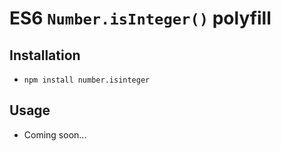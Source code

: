 # ES6 `Number.isInteger()` polyfill

## Installation
* `npm install number.isinteger`

## Usage
* Coming soon...